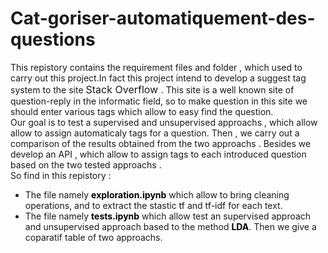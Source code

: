 # Cat-goriser-automatiquement-des-questions
This repistory contains the requirement files and folder , which used to carry out this project.In fact this project intend to develop a suggest tag system to the site <font size=3> Stack Overflow </font>. This site is a well known site of question-reply in the informatic field, so to make question in this site we should enter various tags which allow to easy find the question.  
Our goal is to test a supervised and unsupervised approachs , which allow allow to assign automaticaly tags for a question. Then , we carry out a comparison of the results obtained from the two approachs . Besides we develop an API , which allow to assign tags to each introduced question based on the two tested approachs .  
So find in this repistory :  
- The file namely <font color=black> **exploration.ipynb**</font> which allow to bring  cleaning operations, and to extract the stastic tf and tf-idf for each text.  
- The file namely <font color=black> **tests.ipynb**</font> which allow test an supervised approach and unsupervised approach based to the method <font color=black> **LDA**</font>. Then we give a coparatif table of two approachs.

  
